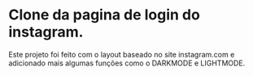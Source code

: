 # Clone da pagina de login do instagram.

Este projeto foi feito com o layout baseado no site instagram.com e adicionado mais algumas funções como o DARKMODE e LIGHTMODE.
 
